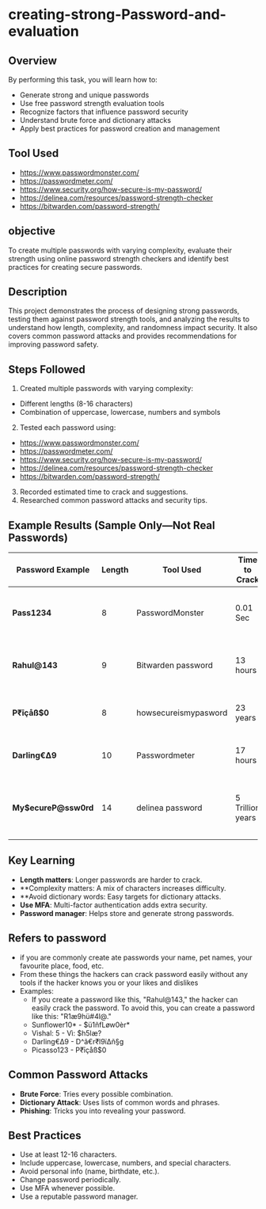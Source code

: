 # creating-strong-Password-and-evaluation

## Overview
By performing this task, you will learn how to:
- Generate strong and unique passwords
- Use free password strength evaluation tools
- Recognize factors that influence password security
- Understand brute force and dictionary attacks
- Apply best practices for password creation and management

## Tool Used
  - https://www.passwordmonster.com/
  - https://passwordmeter.com/
  - https://www.security.org/how-secure-is-my-password/
  - https://delinea.com/resources/password-strength-checker
  - https://bitwarden.com/password-strength/

## objective
To create multiple passwords with varying complexity, evaluate their strength using online password strength checkers and identify best practices for creating secure passwords.

## Description
This project demonstrates the process of designing strong passwords, testing them against password strength tools, and analyzing the results to understand how length, complexity, and randomness impact security. It also covers common password attacks and provides recommendations for improving password safety.

## Steps Followed
1. Created multiple passwords with varying complexity:
- Different lengths (8-16 characters)
- Combination of uppercase, lowercase, numbers and symbols
2. Tested each password using:
  - https://www.passwordmonster.com/
  - https://passwordmeter.com/
  - https://www.security.org/how-secure-is-my-password/
  - https://delinea.com/resources/password-strength-checker
  - https://bitwarden.com/password-strength/
3. Recorded estimated time to crack and suggestions.
4. Researched common password attacks and security tips.

## Example Results (Sample Only—Not Real Passwords)
|Password Example|Length|Tool Used |Time to Crack|Feedback|
|----------------|------|----------|-------------|--------|
|**Pass1234**|8|PasswordMonster|0.01 Sec|Very weak, common word, simple numbers|
| **Rahul@143** | 9 | Bitwarden password | 13 hours | Weak, uses name and predictable numbers |
| **P₹īçåß$0** | 8 | howsecureismypasword | 23 years | Medium, complex but too short |
|**Darling€∆9**|10|Passwordmeter|17 hours|weak, dictionary word with symbols|
|**My$ecureP@ssw0rd**|14|delinea password|5 Trillion years|strong, long and complex, but pattern-based|

## Key Learning
- **Length matters**: Longer passwords are harder to crack.
- **Complexity matters: A mix of characters increases difficulty.
- **Avoid dictionary words: Easy targets for dictionary attacks.
- **Use MFA**: Multi-factor authentication adds extra security.
- **Password manager**: Helps store and generate strong passwords.

## Refers to password
- if you are commonly create ate passwords  your name, pet names, your favourite place, food, etc.
- From these things the hackers can crack password easily without any tools if the hacker knows you or your likes and dislikes
- Examples:
    - If you create a password like this, "Rahul@143," the hacker can easily crack the password. To avoid this, you can create a password like this: "R1æ9hü#4l@."
    - Sunflower10* -  $ü1ñfLøw0èr*
    - Vishal: 5 - Vì: $h5læ?
    - Darling€∆9 - D^ã€r₹l9ï∆ñ§g
    - Picasso123 - P₹īçåß$0

## Common Password Attacks
- **Brute Force**: Tries every possible combination.
- **Dictionary Attack**: Uses lists of common words and phrases.
- **Phishing**: Tricks you into revealing your password.

## Best Practices
- Use at least 12-16 characters.
- Include uppercase, lowercase, numbers, and special characters.
- Avoid personal info (name, birthdate, etc.).
- Change password periodically.
- Use MFA whenever possible.
- Use a reputable password manager.

